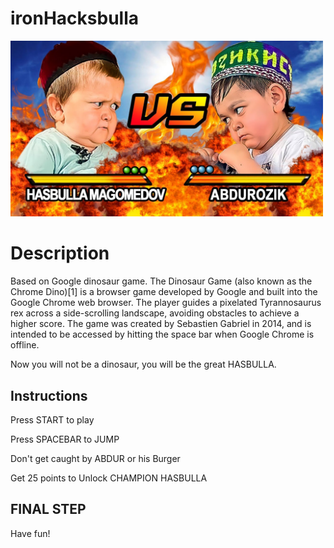 # ironHacksbulla

<img src="./images/header.jpg" width="500px">

# **Description**
<p>Based on Google dinosaur game. The Dinosaur Game (also known as the Chrome Dino)[1] is a browser game developed by Google and built into the Google Chrome web browser. The player guides a pixelated Tyrannosaurus rex across a side-scrolling landscape, avoiding obstacles to achieve a higher score. The game was created by Sebastien Gabriel in 2014, and is intended to be accessed by hitting the space bar when Google Chrome is offline.</p>

Now you will not be a dinosaur, you will be the great HASBULLA.

## **Instructions**
<p>Press START to play</p>
<p>Press SPACEBAR to JUMP</p>
<p>Don't get caught by ABDUR or his Burger</p>
<p>Get 25 points to Unlock CHAMPION HASBULLA</p>

## FINAL STEP
Have fun!
